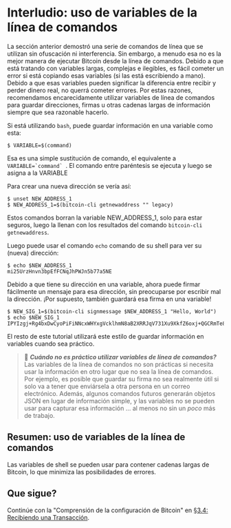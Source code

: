 # Interludio: uso de variables de la línea de comandos

La sección anterior demostró una serie de comandos de línea que se utilizan sin ofuscación ni interferencia. Sin embargo, a menudo esa no es la mejor manera de ejecutar Bitcoin desde la línea de comandos. Debido a que está tratando con variables largas, complejas e ilegibles, es fácil cometer un error si está copiando esas variables (si las está escribiendo a mano). Debido a que esas variables pueden significar la diferencia entre recibir y perder dinero real, no querrá cometer errores. Por estas razones, recomendamos encarecidamente utilizar variables de línea de comandos para guardar direcciones, firmas u otras cadenas largas de información siempre que sea razonable hacerlo.

Si está utilizando `bash`, puede guardar información en una variable como esta:
```
$ VARIABLE=$(command)
```
Esa es una simple sustitución de comando, el equivalente a ``VARIABLE=`command` ``. El comando entre paréntesis se ejecuta y luego se asigna a la VARIABLE

Para crear una nueva dirección se vería así:
```
$ unset NEW_ADDRESS_1
$ NEW_ADDRESS_1=$(bitcoin-cli getnewaddress "" legacy)
```
Estos comandos borran la variable NEW_ADDRESS_1, solo para estar seguros, luego la llenan con los resultados del comando `bitcoin-cli getnewaddress`.

Luego puede usar el comando `echo` comando de su shell para ver su (nueva) dirección:
```
$ echo $NEW_ADDRESS_1
mi25UrzHnvn3bpEfFCNqJhPWJn5b77a5NE
```
Debido a que tiene su dirección en una variable, ahora puede firmar fácilmente un mensaje para esa dirección, sin preocuparse por escribir mal la dirección. ¡Por supuesto, también guardará esa firma en una variable!
```
$ NEW_SIG_1=$(bitcoin-cli signmessage $NEW_ADDRESS_1 "Hello, World")
$ echo $NEW_SIG_1
IPYIzgj+Rg4bxDwCyoPiFiNNcxWHYxgVcklhmN8aB2XRRJqV731Xu9XkfZ6oxj+QGCRmTe80X81EpXtmGUpXOM4=
```
El resto de este tutorial utilizará este estilo de guardar información en variables cuando sea práctico.

> :book: ***Cuándo no es práctico utilizar variables de línea de comandos?*** Las variables de la línea de comandos no son prácticas si necesita usar la información en otro lugar que no sea la línea de comandos. Por ejemplo, es posible que guardar su firma no sea realmente útil si solo va a tener que enviársela a otra persona en un correo electrónico. Además, algunos comandos futuros generarán objetos JSON en lugar de información simple, y las variables no se pueden usar para capturar esa información ... al menos no sin un _poco_ más de trabajo.

## Resumen: uso de variables de la línea de comandos

Las variables de shell se pueden usar para contener cadenas largas de Bitcoin, lo que minimiza las posibilidades de errores.

## Que sigue?

Continúe con la "Comprensión de la configuración de Bitcoin" en [§3.4: Recibiendo una Transacción](03_4_Recibiendo_una_Transaccion.md).
